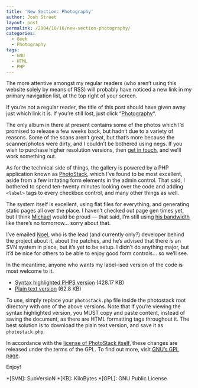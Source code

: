 ```yaml
---
title: 'New Section: Photography'
author: Josh Street
layout: post
permalink: /2004/10/16/new-section-photography/
categories:
  - Geek
  - Photography
tags:
  - GNU
  - HTML
  - PHP
---
```

The more attentive amongst my regular readers (who aren&#8217;t using this website solely by means of RSS) will probably have noticed a new link in my primary navigation list, at the top right of your screen.<!--more-->

If you&#8217;re not a regular reader, the title of this post should have given away just which link it is. If you&#8217;re still lost, just click &#8220;[Photography][1]&#8220;.

The only album in there at present contains some of the photos which I&#8217;d promised to release a few weeks back, but hadn&#8217;t due to a variety of reasons. Some of the scans aren&#8217;t great, but that&#8217;s more because the scanner/photos were dirty, and I couldn&#8217;t be bothered using negs. If you wish to purchase higher resolution versions, then [get in touch][2], and we&#8217;ll work something out.

As for the technical side of things, the gallery is powered by a PHP application known as [PhotoStack][3], which I&#8217;ve found to be most excellent, aside from a few irritating form elements in the admin control. That said, I bothered to spend ten-twenty minutes looking over the code and adding `<label>` tags to every checkbox control, and many other things as well.

The system itself is excellent, using flat files for everything, and generating static pages all over the place. I haven&#8217;t checked out page gen times yet, but I think [Michael][4] would be proud &#8212; that said, I&#8217;m still using [his bandwidth][5] like there&#8217;s no tomorrow&#8230; sorry about that.

I&#8217;ve emailed [Noel][6], who is the lead (and currently only?) developer behind the project about it, about the patches, and he&#8217;s advised that there *is* an SVN system in place, but it&#8217;s yet to be setup. I didn&#8217;t do anything major, but it&#8217;d be nice for others to be able to enjoy good form controls&#8230; so we&#8217;ll see.

In the meantime, anyone who wants my label-ised version of the code is most welcome to it.

*   [Syntax highlighted PHPS version][7] (428.17 KB)
*   [Plain text version][8] (62.8 KB)

To use, simply replace your `photostack.php` file inside the photostack root directory with one of the above versions. Note that if you&#8217;re viewing the syntax highlighted version, you MUST copy and paste content, instead of saving the document, as there are HTML formatting tags throughout it. The best solution is to download the plain text version, and save it as `photostack.php`.

In accordance with the [license of PhotoStack itself][9], these changes are released under the terms of the GPL. To find out more, visit [GNU&#8217;s GPL page][10].

Enjoy!

 [1]: http://www.joahua.com/photostack/
 [2]: /contact/
 [3]: http://photostack.org/ "PhotoStack: Pulchritudinous image organization."
 [4]: http://blog.dalegroup.net/
 [5]: http://www.dalegroup.net/server/
 [6]: http://noeljackson.com/
 [7]: /blog/wp-content/2004/10/photostack.phps
 [8]: /blog/wp-content/2004/10/photostack.txt
 [9]: http://photostack.org/2004/10/15/photostack-21b1/
 [10]: http://www.gnu.org/copyleft/gpl.html

 *[SVN]: SubVersioN
 *[KB]: KiloBytes
 *[GPL]: GNU Public License